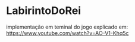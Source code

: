 # LabirintoDoRei

implementação em teminal do jogo explicado em:
https://www.youtube.com/watch?v=AO-V1-Khq5c
